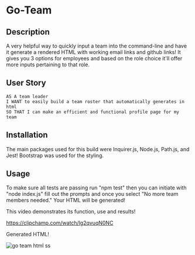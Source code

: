 # Go-Team

## Description

A very helpful way to quickly input a team into the command-line and have it generate a rendered HTML with working email links and github links! It gives you 3 options for employees and based on the role choice it'll offer more inputs pertaining to that role.

## User Story
```
AS A team leader
I WANT to easily build a team roster that automatically generates in html
SO THAT I can make an efficient and functional profile page for my team
```

## Installation

The main packages used for this build were Inquirer.js, Node.js, Path.js, and Jest! Bootstrap was used for the styling.

## Usage

To make sure all tests are passing run "npm test" then you can initiate with "node index.js" fill out the prompts and once you select "No more team members needed." Your HTML will be generated!

This video demonstrates its function, use and results!

https://clipchamp.com/watch/lg2qvuqN0NC

Generated HTML!

![go team html ss](https://user-images.githubusercontent.com/112601209/225131977-01596233-8896-4dae-9929-d873419476d7.jpg)
